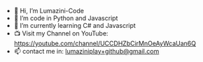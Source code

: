 - 👋 Hi, I’m Lumazini-Code
- 👀 I’m code in Python and Javascript
- 🌱 I’m currently learning C# and Javascript
- 📺 Visit my Channel on YouTube: https://youtube.com/channel/UCCDHZbCirMnOeAyWcaUan6Q
- 📫 contact me in: lumaziniplay+github@gmail.com


